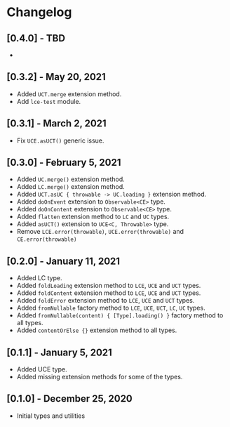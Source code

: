 # Changelog
## [0.4.0] - TBD
-

## [0.3.2] - May 20, 2021
- Added `UCT.merge` extension method.
- Add `lce-test` module.

## [0.3.1] - March 2, 2021
- Fix `UCE.asUCT()` generic issue.

## [0.3.0] - February 5, 2021
- Added `UC.merge()` extension method.
- Added `LC.merge()` extension method.
- Added `UCT.asUC { throwable -> UC.loading }` extension method.
- Added `doOnEvent` extension to `Observable<CE>` type.
- Added `doOnContent` extension to `Observable<CE>` type.
- Added `flatten` extension method to `LC` and `UC` types.
- Added `asUCT()` extension to `UCE<C, Throwable>` type.
- Remove `LCE.error(throwable)`, `UCE.error(throwable)` and `CE.error(throwable)`

## [0.2.0] - January 11, 2021 
- Added LC type.
- Added `foldLoading` extension method to `LCE`, `UCE` and `UCT` types. 
- Added `foldContent` extension method to `LCE`, `UCE` and `UCT` types.
- Added `foldError` extension method to `LCE`, `UCE` and `UCT` types.
- Added `fromNullable` factory method to `LCE`, `UCE`, `UCT`, `LC`, `UC` types.
- Added `fromNullable(content) { [Type].loading() }` factory method to all types.
- Added `contentOrElse {}` extension method to all types.

## [0.1.1] - January 5, 2021
- Added UCE type.
- Added missing extension methods for some of the types. 

## [0.1.0] - December 25, 2020
- Initial types and utilities
